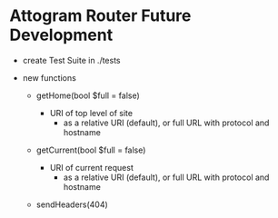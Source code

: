 # Attogram Router Future Development

* create Test Suite in ./tests 

* new functions

  * getHome(bool $full = false) 
    * URI of top level of site
      * as a relative URI (default), or full URL with protocol and hostname
    
  * getCurrent(bool $full = false)
    * URI of current request
      * as a relative URI (default), or full URL with protocol and hostname
    
  * sendHeaders(404)    
